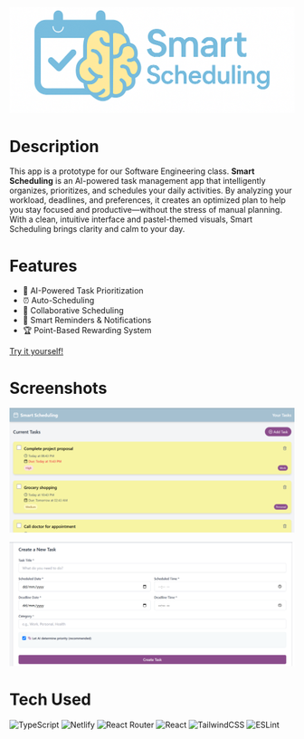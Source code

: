 <!-- <div align="center">
      <h1> <img src="https://sdmntprwestus2.oaiusercontent.com/files/00000000-cf80-61f8-85f1-efe108807301/raw?se=2025-04-25T18%3A17%3A27Z&sp=r&sv=2024-08-04&sr=b&scid=aa7cb862-6325-5a01-8377-ec10d364efcd&skoid=b53ae837-f585-4db7-b46f-2d0322fce5a9&sktid=a48cca56-e6da-484e-a814-9c849652bcb3&skt=2025-04-25T00%3A04%3A45Z&ske=2025-04-26T00%3A04%3A45Z&sks=b&skv=2024-08-04&sig=NDaGT66eTTSPeSV75fpS8s/Lo572rE0qBQK3zem8P5E%3D" width="80px"><br/>Smart Scheduling </h1>
     </div> -->

![Smart Scheduling Logo](pics\logo.png)

# Description
This app is a prototype for our Software Engineering class. **Smart Scheduling** is an AI-powered task management app that intelligently organizes, prioritizes, and schedules your daily activities. By analyzing your workload, deadlines, and preferences, it creates an optimized plan to help you stay focused and productive—without the stress of manual planning. With a clean, intuitive interface and pastel-themed visuals, Smart Scheduling brings clarity and calm to your day.

# Features
- 🧠 AI-Powered Task Prioritization
- ⏰ Auto-Scheduling
- 👥 Collaborative Scheduling
- 🔔 Smart Reminders & Notifications
- 🏆 Point-Based Rewarding System

[Try it yourself!](https://prismatic-hotteok-c2aeee.netlify.app/)

# Screenshots
![pic1](pics\pic1.png)

![pic1](pics\pic2.png)

# Tech Used
 ![TypeScript](https://img.shields.io/badge/typescript-%23007ACC.svg?style=for-the-badge&logo=typescript&logoColor=white) ![Netlify](https://img.shields.io/badge/netlify-%23000000.svg?style=for-the-badge&logo=netlify&logoColor=#00C7B7) ![React Router](https://img.shields.io/badge/React_Router-CA4245?style=for-the-badge&logo=react-router&logoColor=white) ![React](https://img.shields.io/badge/react-%2320232a.svg?style=for-the-badge&logo=react&logoColor=%2361DAFB) ![TailwindCSS](https://img.shields.io/badge/tailwindcss-%2338B2AC.svg?style=for-the-badge&logo=tailwind-css&logoColor=white) ![ESLint](https://img.shields.io/badge/ESLint-4B3263?style=for-the-badge&logo=eslint&logoColor=white)
      
 

      
<!-- </> with 💛 by readMD (https://readmd.itsvg.in) -->
    